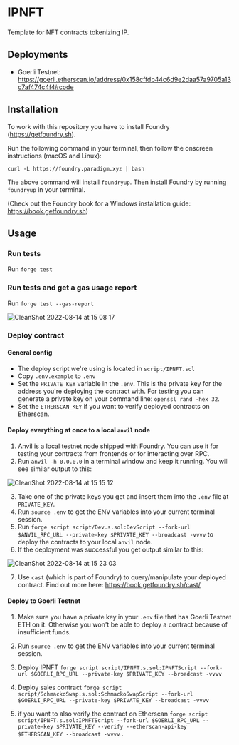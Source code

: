 # IPNFT

Template for NFT contracts tokenizing IP.

## Deployments

- Goerli Testnet: https://goerli.etherscan.io/address/0x158cffdb44c6d9e2daa57a9705a13c7af474c4f4#code

## Installation

To work with this repository you have to install Foundry (https://getfoundry.sh).

Run the following command in your terminal, then follow the onscreen instructions (macOS and Linux):

`curl -L https://foundry.paradigm.xyz | bash`

The above command will install `foundryup`. Then install Foundry by running `foundryup` in your terminal.

(Check out the Foundry book for a Windows installation guide: https://book.getfoundry.sh)

## Usage

### Run tests

Run `forge test`

### Run tests and get a gas usage report

Run `forge test --gas-report`

![CleanShot 2022-08-14 at 15 08 17](https://user-images.githubusercontent.com/86414213/184538476-20c8ff24-4714-44bf-a618-f6176cabd03c.png)

### Deploy contract

#### General config

- The deploy script we're using is located in `script/IPNFT.sol`
- Copy `.env.example` to `.env`
- Set the `PRIVATE_KEY` variable in the `.env`. This is the private key for the address you're deploying the contract with. For testing you can generate a private key on your command line: `openssl rand -hex 32`.
- Set the `ETHERSCAN_KEY` if you want to verify deployed contracts on Etherscan.

#### Deploy everything at once to a local `anvil` node

1. Anvil is a local testnet node shipped with Foundry. You can use it for testing your contracts from frontends or for interacting over RPC.
2. Run `anvil -h 0.0.0.0` in a terminal window and keep it running. You will see similar output to this:

![CleanShot 2022-08-14 at 15 15 12](https://user-images.githubusercontent.com/86414213/184538794-d682d4a0-1ffc-4113-a7c5-e9dc6adb8268.png)

3. Take one of the private keys you get and insert them into the `.env` file at `PRIVATE_KEY`.
4. Run `source .env` to get the ENV variables into your current terminal session.
5. Run `forge script script/Dev.s.sol:DevScript --fork-url $ANVIL_RPC_URL --private-key $PRIVATE_KEY --broadcast -vvvv` to deploy the contracts to your local `anvil` node.
6. If the deployment was successful you get output similar to this:

![CleanShot 2022-08-14 at 15 23 03](https://user-images.githubusercontent.com/86414213/184539154-3ddc46d3-4083-4c58-a401-f7a1dce2be7e.png)

7. Use `cast` (which is part of Foundry) to query/manipulate your deployed contract. Find out more here: https://book.getfoundry.sh/cast/

#### Deploy to Goerli Testnet

1. Make sure you have a private key in your `.env` file that has Goerli Testnet ETH on it. Otherwise you won't be able to deploy a contract because of insufficient funds.
2. Run `source .env` to get the ENV variables into your current terminal session.
3. Deploy IPNFT `forge script script/IPNFT.s.sol:IPNFTScript --fork-url $GOERLI_RPC_URL --private-key $PRIVATE_KEY --broadcast -vvvv`
4. Deploy sales contract `forge script script/SchmackoSwap.s.sol:SchmackoSwapScript --fork-url $GOERLI_RPC_URL --private-key $PRIVATE_KEY --broadcast -vvvv`

5. if you want to also verify the contract on Etherscan `forge script script/IPNFT.s.sol:IPNFTScript --fork-url $GOERLI_RPC_URL --private-key $PRIVATE_KEY --verify --etherscan-api-key $ETHERSCAN_KEY --broadcast -vvvv` .
